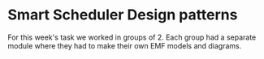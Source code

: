 
# Smart Scheduler Design patterns

For this week's task we worked in groups of 2. Each group had a separate module where they had to make their own EMF models and diagrams.
